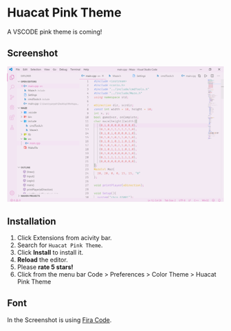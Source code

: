 # Huacat Pink Theme
A VSCODE pink theme is coming!
## Screenshot
![GITHUB](screenshot.png)
## Installation
1. Click Extensions from acivity bar.
2. Search for `Huacat Pink Theme`.
3. Click **Install** to install it.
4. **Reload** the editor.
5. Please **rate 5 stars!**
6. Click from the menu bar Code > Preferences > Color Theme > Huacat Pink Theme
## Font
In the Screenshot is using  [Fira Code](https://github.com/tonsky/FiraCode/wiki/VS-Code-Instructions).